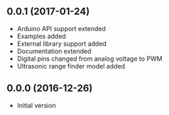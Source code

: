 
## 0.0.1 (2017-01-24)

- Arduino API support extended
- Examples added
- External library support added
- Documentation extended
- Digital pins changed from analog voltage to PWM
- Ultrasonic range finder model added

## 0.0.0 (2016-12-26)

- Initial version

